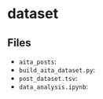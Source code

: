 # dataset

## Files

- `aita_posts`:
- `build_aita_dataset.py`:
- `post_dataset.tsv`:
- `data_analysis.ipynb`:
